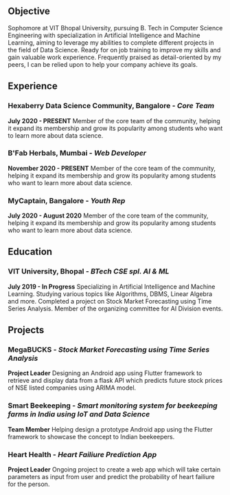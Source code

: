## Objective

Sophomore at VIT Bhopal University, pursuing B. Tech in Computer Science Engineering with specialization in Artificial Intelligence and Machine Learning, aiming to leverage my abilities to complete different projects in the field of Data Science. Ready for on job training to improve my skills and gain valuable work experience. Frequently praised as detail-oriented by my peers, I can be relied upon to help your company achieve its goals.

## Experience
### Hexaberry Data Science Community, Bangalore - _Core Team_
**July 2020 - PRESENT**
Member of the core team of the community, helping it expand its membership and grow its popularity among students who want to learn more about data science. 
### B'Fab Herbals, Mumbai - _Web Developer_
**November 2020 - PRESENT**
Member of the core team of the community, helping it expand its membership and grow its popularity among students who want to learn more about data science. 
### MyCaptain, Bangalore - _Youth Rep_
**July 2020 - August 2020**
Member of the core team of the community, helping it expand its membership and grow its popularity among students who want to learn more about data science. 

## Education
### VIT University, Bhopal - _BTech CSE spl. AI & ML_
**July 2019 - In Progress**
Specializing in Artificial Intelligence and Machine Learning. Studying various topics like Algorithms, DBMS, Linear Algebra and more. Completed a project on Stock Market Forecasting using Time Series Analysis. Member of the organizing committee for AI Division events.

## Projects
### MegaBUCKS - _Stock Market Forecasting using Time Series Analysis_
**Project Leader**
Designing an Android app using Flutter framework to retrieve and display data from a flask API which predicts future stock prices of NSE listed companies using ARIMA model.
### Smart Beekeeping - _Smart monitoring system for beekeeping farms in India using IoT and Data Science_
**Team Member**
Helping design a prototype Android app using the Flutter framework to showcase the concept to Indian beekeepers.
### Heart Health - _Heart Failiure Prediction App_
**Project Leader**
Ongoing project to create a web app which will take certain parameters as input from user and predict the probability of heart failiure for the person.